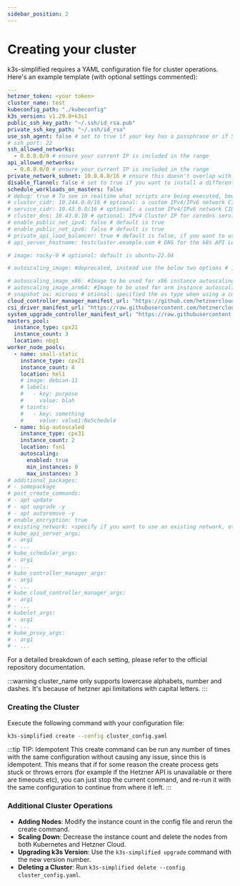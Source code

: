 ```yaml
---
sidebar_position: 2
---
```


# Creating your cluster

k3s-simplified requires a YAML configuration file for cluster operations. Here's an example template (with optional settings commented):

```yaml
---
hetzner_token: <your token>
cluster_name: test
kubeconfig_path: "./kubeconfig"
k3s_version: v1.29.0+k3s1
public_ssh_key_path: "~/.ssh/id_rsa.pub"
private_ssh_key_path: "~/.ssh/id_rsa"
use_ssh_agent: false # set to true if your key has a passphrase or if SSH connections don't work or seem to hang without agent. See https://github.com/easystartup-io/k3s-simplified#limitations
# ssh_port: 22
ssh_allowed_networks:
  - 0.0.0.0/0 # ensure your current IP is included in the range
api_allowed_networks:
  - 0.0.0.0/0 # ensure your current IP is included in the range
private_network_subnet: 10.0.0.0/16 # ensure this doesn't overlap with other networks in the same project
disable_flannel: false # set to true if you want to install a different CNI
schedule_workloads_on_masters: false
# debug: true # To see in realtime what scripts are being executed, beware it will print the tokens so please dont run when in hostile env
# cluster_cidr: 10.244.0.0/16 # optional: a custom IPv4/IPv6 network CIDR to use for pod IPs
# service_cidr: 10.43.0.0/16 # optional: a custom IPv4/IPv6 network CIDR to use for service IPs
# cluster_dns: 10.43.0.10 # optional: IPv4 Cluster IP for coredns service. Needs to be an address from the service_cidr range
# enable_public_net_ipv4: false # default is true
# enable_public_net_ipv6: false # default is true
# private_api_load_balancer: true # default is false, if you want to use a private api load balancer, ensure that its accessible from where you are running executing this config 
# api_server_hostname: testcluster.example.com # DNS for the k8s API LoadBalancer. Only enable after you have run the create command at least once and done the dns mapping to the private ip or public ip of the load balancer . Else the kubectl command will dns timeout

# image: rocky-9 # optional: default is ubuntu-22.04

# autoscaling_image: #deprecated, instead use the below two options # 103908130 # defaults to the `image` setting

# autoscaling_image_x86: #Image to be used for x86 instance autoscaling
# autoscaling_image_arm64: #Image to be used for arm instance autoscaling
# snapshot_os: microos # otional: specified the os type when using a custom snapshot
cloud_controller_manager_manifest_url: "https://github.com/hetznercloud/hcloud-cloud-controller-manager/releases/download/v1.19.0/ccm-networks.yaml"
csi_driver_manifest_url: "https://raw.githubusercontent.com/hetznercloud/csi-driver/v2.6.0/deploy/kubernetes/hcloud-csi.yml"
system_upgrade_controller_manifest_url: "https://raw.githubusercontent.com/rancher/system-upgrade-controller/master/manifests/system-upgrade-controller.yaml"
masters_pool:
  instance_type: cpx21
  instance_count: 3
  location: nbg1
worker_node_pools:
  - name: small-static
    instance_type: cpx21
    instance_count: 4
    location: hel1
    # image: debian-11
    # labels:
    #   - key: purpose
    #     value: blah
    # taints:
    #   - key: something
    #     value: value1:NoSchedule
  - name: big-autoscaled
    instance_type: cpx31
    instance_count: 2
    location: fsn1
    autoscaling:
      enabled: true
      min_instances: 0
      max_instances: 3
# additional_packages:
# - somepackage
# post_create_commands:
# - apt update
# - apt upgrade -y
# - apt autoremove -y
# enable_encryption: true
# existing_network: <specify if you want to use an existing network, otherwise one will be created for this cluster>
# kube_api_server_args:
# - arg1
# - ...
# kube_scheduler_args:
# - arg1
# - ...
# kube_controller_manager_args:
# - arg1
# - ...
# kube_cloud_controller_manager_args:
# - arg1
# - ...
# kubelet_args:
# - arg1
# - ...
# kube_proxy_args:
# - arg1
# - ...
```

For a detailed breakdown of each setting, please refer to the official repository documentation.

:::warning
cluster_name only supports lowercase alphabets, number and dashes. It's because of hetzner api limitations with capital letters.
:::


### Creating the Cluster

Execute the following command with your configuration file:

```bash
k3s-simplified create --config cluster_config.yaml
```

:::tip TIP: Idempotent
This create command can be run any number of times with the same configuration without causing any issue, since this is idempotent. 
This means that if for some reason the create process gets stuck or throws errors (for example if the Hetzner API is unavailable or there are timeouts etc), you can just stop the current command, and re-run it with the same configuration to continue from where it left.
:::


### Additional Cluster Operations

- **Adding Nodes**: Modify the instance count in the config file and rerun the create command.
- **Scaling Down**: Decrease the instance count and delete the nodes from both Kubernetes and Hetzner Cloud.
- **Upgrading k3s Version**: Use the `k3s-simplified upgrade` command with the new version number.
- **Deleting a Cluster**: Run `k3s-simplified delete --config cluster_config.yaml`.